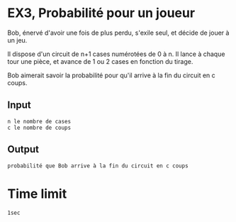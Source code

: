 # EX3, Probabilité pour un joueur

Bob, énervé d'avoir une fois de plus perdu, s'exile seul, et décide de jouer à un jeu.

Il dispose d'un circuit de n+1 cases numérotées de 0 à n. Il lance à chaque tour une pièce, et avance de 1 ou 2 cases en fonction du tirage.

Bob aimerait savoir la probabilité pour qu'il arrive à la fin du circuit en c coups.

## Input
```
n le nombre de cases
c le nombre de coups
```
## Output
```
probabilité que Bob arrive à la fin du circuit en c coups
```
# Time limit
```
1sec
```


